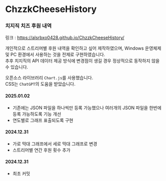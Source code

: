# ChzzkCheeseHistory

### 치지직 치즈 후원 내역

링크 : https://alsrbxo0428.github.io/ChzzkCheeseHistory/

개인적으로 스트리머별 후원 내역을 확인하고 싶어 제작하였으며, Windows 운영체제 및 PC 환경에서 사용하는 것을 전제로 구현하였습니다.\
추후 치지직의 API 데이터 제공 방식에 변경점이 생길 경우 정상적으로 동작하지 않을 수 있습니다.

오픈소스 라이브러리 `Chart.js`를 사용했습니다.\
CSS는 `ChatGPT`의 도움을 받았습니다.

#### 2025.01.02
- 기존에는 JSON 파일을 하나씩만 등록 가능했으나 여러개의 JSON 파일을 한번에 등록 가능하도록 기능 개선
- 연도별로 그래프 표출되도록 구현

#### 2024.12.31
- 가로 막대 그래프에서 세로 막대 그래프로 변경
- 스트리머별 연간 후원 횟수 추가

#### 2024.12.31
- 최초 커밋
